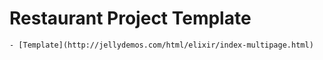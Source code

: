 # Restaurant Project Template

    - [Template](http://jellydemos.com/html/elixir/index-multipage.html)